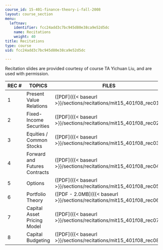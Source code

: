 ```yaml
---
course_id: 15-401-finance-theory-i-fall-2008
layout: course_section
menu:
  leftnav:
    identifier: fcc24add3c7bc945d80e38ca9e52d5dc
    name: Recitations
    weight: 40
title: Recitations
type: course
uid: fcc24add3c7bc945d80e38ca9e52d5dc

---
```


Recitation slides are provided courtesy of course TA Yichuan Liu, and are used with permission.

| REC # | TOPICS | FILES |
| --- | --- | --- |
| 1 | Present Value Relations | ([PDF]({{< baseurl >}}/sections/recitations/mit15_401f08_rec01)) |
| 2 | Fixed-Income Securities | ([PDF]({{< baseurl >}}/sections/recitations/mit15_401f08_rec02)) |
| 3 | Equities / Common Stocks | ([PDF]({{< baseurl >}}/sections/recitations/mit15_401f08_rec03)) |
| 4 | Forward and Futures Contracts | ([PDF]({{< baseurl >}}/sections/recitations/mit15_401f08_rec04)) |
| 5 | Options | ([PDF]({{< baseurl >}}/sections/recitations/mit15_401f08_rec05)) |
| 6 | Portfolio Theory | ([PDF - 2.0MB]({{< baseurl >}}/sections/recitations/mit15_401f08_rec06)) |
| 7 | Capital Asset Pricing Model | ([PDF]({{< baseurl >}}/sections/recitations/mit15_401f08_rec07)) |
| 8 | Capital Budgeting | ([PDF]({{< baseurl >}}/sections/recitations/mit15_401f08_rec08))
